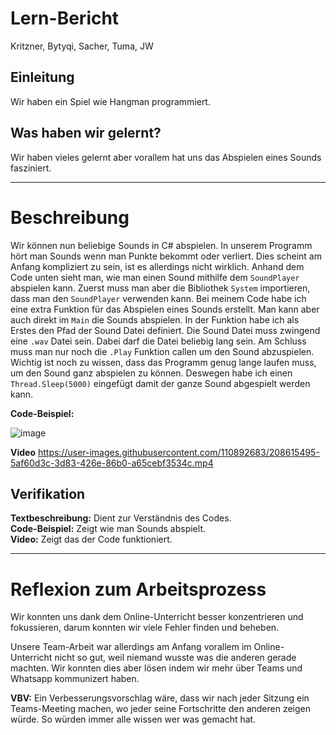 # Lern-Bericht

Kritzner, Bytyqi, Sacher, Tuma, JW

## Einleitung
Wir haben ein Spiel wie Hangman programmiert.

## Was haben wir gelernt?
Wir haben vieles gelernt aber vorallem hat uns das Abspielen eines Sounds fasziniert.

-----------------------------------------------------------------------------------------------------------------------------------------------------------------------

# Beschreibung
Wir können nun beliebige Sounds in C# abspielen. In unserem Programm hört man Sounds wenn man Punkte bekommt oder verliert. Dies scheint am Anfang kompliziert zu sein, ist es allerdings nicht wirklich. Anhand dem Code unten sieht man, wie man einen Sound mithilfe dem `SoundPlayer` abspielen kann. Zuerst muss man aber die Bibliothek `System` importieren, dass man den `SoundPlayer` verwenden kann. Bei meinem Code habe ich eine extra Funktion für das Abspielen eines Sounds erstellt. Man kann aber auch direkt im `Main` die Sounds abspielen. In der Funktion habe ich als Erstes den Pfad der Sound Datei definiert. Die Sound Datei muss zwingend eine `.wav` Datei sein. Dabei darf die Datei beliebig lang sein. Am Schluss muss man nur noch die `.Play` Funktion callen um den Sound abzuspielen. Wichtig ist noch zu wissen, dass das Programm genug lange laufen muss, um den Sound ganz abspielen zu können. Deswegen habe ich einen `Thread.Sleep(5000)` eingefügt damit der ganze Sound abgespielt werden kann.

**Code-Beispiel:**

![image](https://user-images.githubusercontent.com/110892683/208464774-0e155b94-faaa-412b-9ad9-40352bbc2a95.png)

**Video**
https://user-images.githubusercontent.com/110892683/208615495-5af60d3c-3d83-426e-86b0-a65cebf3534c.mp4

## Verifikation
**Textbeschreibung:** Dient zur Verständnis des Codes.<br>
**Code-Beispiel:** Zeigt wie man Sounds abspielt.<br>
**Video:** Zeigt das der Code funktioniert.<br>

-----------------------------------------------------------------------------------------------------------------------------------------------------------------------

# Reflexion zum Arbeitsprozess

Wir konnten uns dank dem Online-Unterricht besser konzentrieren und fokussieren, darum konnten wir viele Fehler finden und beheben.

Unsere Team-Arbeit war allerdings am Anfang vorallem im Online-Unterricht nicht so gut, weil niemand wusste was die anderen gerade machten. Wir konnten dies aber lösen indem wir mehr über Teams und Whatsapp kommunizert haben.

**VBV:** Ein Verbesserungsvorschlag wäre, dass wir nach jeder Sitzung ein Teams-Meeting machen, wo jeder seine Fortschritte den anderen zeigen würde. So würden immer alle wissen wer was gemacht hat.
